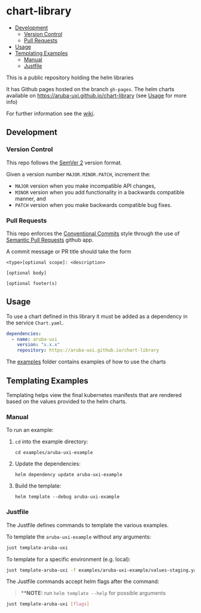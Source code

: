 # chart-library

- [Development](#development)
  - [Version Control](#version-control)
  - [Pull Requests](#pull-requests)
- [Usage](#usage)
- [Templating Examples](#templating-examples)
  - [Manual](#manual)
  - [Justfile](#justfile)

This is a public repository holding the helm libraries

It has Github pages hosted on the branch `gh-pages`. The helm charts available on <https://aruba-uxi.github.io/chart-library> (see [Usage](#usage) for more info)

For further information see the [wiki](https://github.com/aruba-uxi/knowledge/wiki/Chart-Library).

## Development

### Version Control

This repo follows the [SemVer 2](https://semver.org/) version format.

Given a version number `MAJOR.MINOR.PATCH`, increment the:

- `MAJOR` version when you make incompatible API changes,
- `MINOR` version when you add functionality in a backwards compatible manner, and
- `PATCH` version when you make backwards compatible bug fixes.

### Pull Requests

This repo enforces the [Conventional Commits](https://www.conventionalcommits.org/en/v1.0.0/) style through the use of [Semantic Pull Requests](https://github.com/zeke/semantic-pull-requests) github app.

A commit message or PR title should take the form

```text
<type>[optional scope]: <description>

[optional body]

[optional footer(s)
```

## Usage

To use a chart defined in this library it must be added as a dependency in the service `Chart.yaml`.

```yaml
dependencies:
  - name: aruba-uxi
    version: "x.x.x"
    repository: https://aruba-uxi.github.io/chart-library
```

The [examples](examples) folder contains examples of how to use the charts

## Templating Examples

Templating helps view the final kubernetes manifests that are rendered based on the values provided to the helm charts.

### Manual

To run an example:

1. `cd` into the example directory:

   `cd examples/aruba-uxi-example`

2. Update the dependencies:

   `helm dependency update aruba-uxi-example`

3. Build the template:

   `helm template --debug aruba-uxi-example`

### Justfile

The Justfile defines commands to template the various examples.

To template the `aruba-uxi-example` without any arguments:

```bash
just template-aruba-uxi
```

To template for a specific environment (e.g. local):

```bash
just template-aruba-uxi -f examples/aruba-uxi-example/values-staging.yaml
```

The Justfile commands accept helm flags after the command:

> \*\***NOTE:** run `helm template --help` for possible arguments

```bash
just template-aruba-uxi [flags]
```
